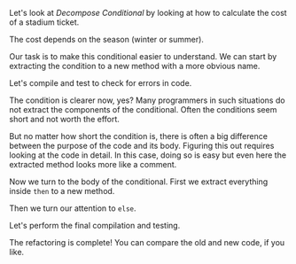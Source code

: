 Let's look at <i>Decompose Conditional</i> by looking at how to calculate the cost of a stadium ticket.

The cost depends on the season (winter or summer).

Our task is to make this conditional easier to understand. We can start by extracting the condition to a new method with a more obvious name.

Let's compile and test to check for errors in code.

The condition is clearer now, yes? Many programmers in such situations do not extract the components of the conditional. Often the conditions seem short and not worth the effort.

But no matter how short the condition is, there is often a big difference between the purpose of the code and its body. Figuring this out requires looking at the code in detail. In this case, doing so is easy but even here the extracted method looks more like a comment.

Now we turn to the body of the conditional. First we extract everything inside <code>then</code> to a new method.

Then we turn our attention to <code>else</code>.

Let's perform the final compilation and testing.

The refactoring is complete! You can compare the old and new code, if you like.